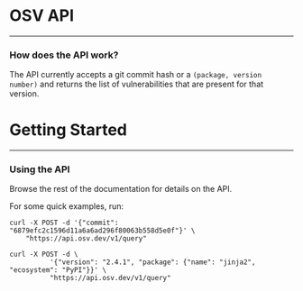 # OSV API
---

### How does the API work?

The API currently accepts a git commit hash or a `(package, version number)` and returns the
list of vulnerabilities that are present for that version.

# Getting Started
---

### Using the API

Browse the rest of the documentation for details on the
API.

For some quick examples, run:

```
curl -X POST -d '{"commit": "6879efc2c1596d11a6a6ad296f80063b558d5e0f"}' \
    "https://api.osv.dev/v1/query"
```

```
curl -X POST -d \
          '{"version": "2.4.1", "package": {"name": "jinja2", "ecosystem": "PyPI"}}' \
          "https://api.osv.dev/v1/query"
```
